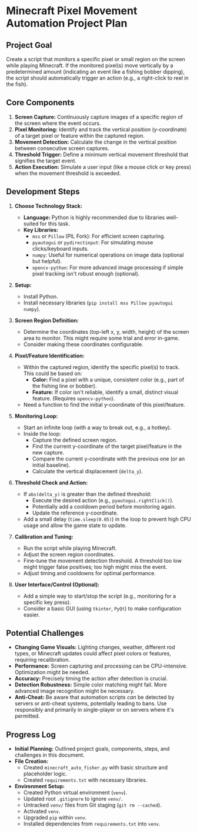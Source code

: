 # Minecraft Pixel Movement Automation Project Plan

## Project Goal

Create a script that monitors a specific pixel or small region on the screen while playing Minecraft. If the monitored pixel(s) move vertically by a predetermined amount (indicating an event like a fishing bobber dipping), the script should automatically trigger an action (e.g., a right-click to reel in the fish).

## Core Components

1.  **Screen Capture:** Continuously capture images of a specific region of the screen where the event occurs.
2.  **Pixel Monitoring:** Identify and track the vertical position (y-coordinate) of a target pixel or feature within the captured region.
3.  **Movement Detection:** Calculate the change in the vertical position between consecutive screen captures.
4.  **Threshold Trigger:** Define a minimum vertical movement threshold that signifies the target event.
5.  **Action Execution:** Simulate a user input (like a mouse click or key press) when the movement threshold is exceeded.

## Development Steps

1.  **Choose Technology Stack:**
    *   **Language:** Python is highly recommended due to libraries well-suited for this task.
    *   **Key Libraries:**
        *   `mss` or `Pillow` (PIL Fork): For efficient screen capturing.
        *   `pyautogui` or `pydirectinput`: For simulating mouse clicks/keyboard inputs.
        *   `numpy`: Useful for numerical operations on image data (optional but helpful).
        *   `opencv-python`: For more advanced image processing if simple pixel tracking isn't robust enough (optional).

2.  **Setup:**
    *   Install Python.
    *   Install necessary libraries (`pip install mss Pillow pyautogui numpy`).

3.  **Screen Region Definition:**
    *   Determine the coordinates (top-left x, y, width, height) of the screen area to monitor. This might require some trial and error in-game.
    *   Consider making these coordinates configurable.

4.  **Pixel/Feature Identification:**
    *   Within the captured region, identify the specific pixel(s) to track. This could be based on:
        *   **Color:** Find a pixel with a unique, consistent color (e.g., part of the fishing line or bobber).
        *   **Feature:** If color isn't reliable, identify a small, distinct visual feature. (Requires `opencv-python`).
    *   Need a function to find the initial y-coordinate of this pixel/feature.

5.  **Monitoring Loop:**
    *   Start an infinite loop (with a way to break out, e.g., a hotkey).
    *   Inside the loop:
        *   Capture the defined screen region.
        *   Find the current y-coordinate of the target pixel/feature in the new capture.
        *   Compare the current y-coordinate with the previous one (or an initial baseline).
        *   Calculate the vertical displacement (`delta_y`).

6.  **Threshold Check and Action:**
    *   If `abs(delta_y)` is greater than the defined threshold:
        *   Execute the desired action (e.g., `pyautogui.rightClick()`).
        *   Potentially add a cooldown period before monitoring again.
        *   Update the reference y-coordinate.
    *   Add a small delay (`time.sleep(0.05)`) in the loop to prevent high CPU usage and allow the game state to update.

7.  **Calibration and Tuning:**
    *   Run the script while playing Minecraft.
    *   Adjust the screen region coordinates.
    *   Fine-tune the movement detection threshold. A threshold too low might trigger false positives; too high might miss the event.
    *   Adjust timing and cooldowns for optimal performance.

8.  **User Interface/Control (Optional):**
    *   Add a simple way to start/stop the script (e.g., monitoring for a specific key press).
    *   Consider a basic GUI (using `tkinter`, `PyQt`) to make configuration easier.

## Potential Challenges

*   **Changing Game Visuals:** Lighting changes, weather, different rod types, or Minecraft updates could affect pixel colors or features, requiring recalibration.
*   **Performance:** Screen capturing and processing can be CPU-intensive. Optimization might be needed.
*   **Accuracy:** Precisely timing the action after detection is crucial.
*   **Detection Robustness:** Simple color matching might fail. More advanced image recognition might be necessary.
*   **Anti-Cheat:** Be aware that automation scripts *can* be detected by servers or anti-cheat systems, potentially leading to bans. Use responsibly and primarily in single-player or on servers where it's permitted.

## Progress Log

*   **Initial Planning:** Outlined project goals, components, steps, and challenges in this document.
*   **File Creation:**
    *   Created `minecraft_auto_fisher.py` with basic structure and placeholder logic.
    *   Created `requirements.txt` with necessary libraries.
*   **Environment Setup:**
    *   Created Python virtual environment (`venv`).
    *   Updated root `.gitignore` to ignore `venv/`.
    *   Untracked `venv/` files from Git staging (`git rm --cached`).
    *   Activated `venv`.
    *   Upgraded `pip` within `venv`.
    *   Installed dependencies from `requirements.txt` into `venv`.

